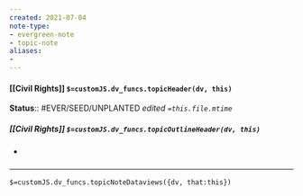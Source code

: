 ```yaml
---
created: 2021-07-04
note-type: 
- evergreen-note
- topic-note
aliases:
- 
---
```

 
#### [[Civil Rights]] `$=customJS.dv_funcs.topicHeader(dv, this)`


**Status**:: #EVER/SEED/UNPLANTED 
*edited `=this.file.mtime`*

##### [[Civil Rights]] `$=customJS.dv_funcs.topicOutlineHeader(dv, this)`
- 

### <hr class="dataviews"/>

`$=customJS.dv_funcs.topicNoteDataviews({dv, that:this})`